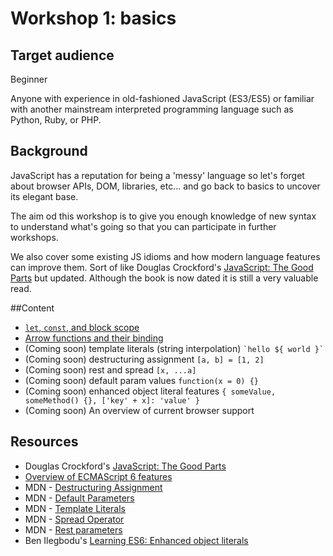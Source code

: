 # Workshop 1: basics

## Target audience

Beginner

Anyone with experience in old-fashioned JavaScript (ES3/ES5) or familiar with another mainstream interpreted programming language such as Python, Ruby, or PHP.

## Background

JavaScript has a reputation for being a 'messy' language so let's forget about browser APIs, DOM, libraries, etc... and go back to basics to uncover its elegant base.

The aim od this workshop is to give you enough knowledge of new syntax to understand what's going so that you can participate in further workshops.

We also cover some existing JS idioms and how modern language features can improve them.
Sort of like Douglas Crockford's [JavaScript: The Good Parts](http://shop.oreilly.com/product/9780596517748.do) but updated. Although the book is now dated it is still a very valuable read.

##Content

* [`let`, `const`, and block scope](let-and-const.md)
* [Arrow functions and their binding](arrow-functions.md)
* (Coming soon) template literals (string interpolation) ``` `hello ${ world }`  ```
* (Coming soon) destructuring assignment `[a, b] = [1, 2]`
* (Coming soon) rest and spread `[x, ...a]`
* (Coming soon) default param values `function(x = 0) {}`
* (Coming soon) enhanced object literal features `{ someValue, someMethod() {}, ['key' + x]: 'value' }`
* (Coming soon) An overview of current browser support

## Resources

* Douglas Crockford's [JavaScript: The Good Parts](http://shop.oreilly.com/product/9780596517748.do)
* [Overview of ECMAScript 6 features](https://github.com/lukehoban/es6features)
* MDN - [Destructuring Assignment](https://developer.mozilla.org/en/docs/Web/JavaScript/Reference/Operators/Destructuring_assignment)
* MDN - [Default Parameters](https://developer.mozilla.org/en/docs/Web/JavaScript/Reference/Functions/Default_parameters)
* MDN - [Template Literals](https://developer.mozilla.org/en/docs/Web/JavaScript/Reference/Template_literals)
* MDN - [Spread Operator](https://developer.mozilla.org/en-US/docs/Web/JavaScript/Reference/Operators/Spread_operator)
* MDN - [Rest parameters](https://developer.mozilla.org/en/docs/Web/JavaScript/Reference/Functions/rest_parameters)
* Ben Ilegbodu's [Learning ES6: Enhanced object literals](http://www.benmvp.com/learning-es6-enhanced-object-literals/)
